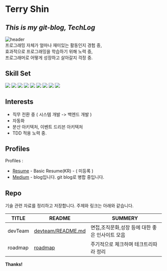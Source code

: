 # Terry Shin
## _This is my git-blog, TechLog_
![header](https://capsule-render.vercel.app/api?type=transparent&text=myTechLog&animation=twinkling&fontAlign=50&fontSize=70&fontColor=8ED500)  
프로그래밍 자체가 얼마나 재미있는 활동인지 경험 중,  
효과적으로 프로그래밍을 학습하기 위해 노력 중,  
프로그래머로 어떻게 성장하고 살아갈지 걱정 중.  
  
## Skill Set
<img src="https://img.shields.io/badge/c-%2300599C.svg?style=for-the-badge&logo=c&logoColor=white"/></a>
<img src="https://img.shields.io/badge/java-%23ED8B00.svg?style=for-the-badge&logo=java&logoColor=white"/></a>
<img src="https://img.shields.io/badge/-GraphQL-E10098?style=for-the-badge&logo=graphql&logoColor=white"/></a>
<img src="https://img.shields.io/badge/typescript-%23007ACC.svg?style=for-the-badge&logo=typescript&logoColor=white"/></a>
<img src="https://img.shields.io/badge/mysql-%2300f.svg?style=for-the-badge&logo=mysql&logoColor=white"/></a>
<img src="https://img.shields.io/badge/redis-%23DD0031.svg?style=for-the-badge&logo=redis&logoColor=white"/></a>
<img src="https://img.shields.io/badge/spring-%236DB33F.svg?style=for-the-badge&logo=spring&logoColor=white"/></a>
<img src="https://img.shields.io/badge/nestjs-%23E0234E.svg?style=for-the-badge&logo=nestjs&logoColor=white"/></a>
<img src="https://img.shields.io/badge/Notion-%23000000.svg?style=for-the-badge&logo=notion&logoColor=white"/></a>
  
## Interests
  
- 직무 전환 중 ( 시스템 개발 -> 백엔드 개발 )
- 자동화
- 분산 아키텍처, 이벤트 드리븐 아키텍처
- TDD 적용 노력 중.


## Profiles

Profiles :

- [Resume] - Basic Resume(KR) - ( 미등록 )
- [Medium] - blog입니다. git blog로 병합 중입니다.


## Repo

기술 관련 자료를 정리하고 저장합니다.
주제와 링크는 아래와 같습니다.

| TITLE | README | SUMMERY | 
| ------ | ------ | ------ |
| devTeam | [devteam/README.md][devTeam] | 면접,조직문화,성장 등에 대한 좋은 인사이트 모음 |
| roadmap | [roadmap][roadmap] | 주기적으로 체크하며 테크트리따라 정리 |




**Thanks!**

[//]: # (These are reference links used in the body of this note and get stripped out when the markdown processor does its job. There is no need to format nicely because it shouldn't be seen. Thanks SO - http://stackoverflow.com/questions/4823468/store-comments-in-markdown-syntax)
   [Resume]: <>
   [Medium]: <https://medium.com/@tas.com>
   [devTeam]: <https://github.com/t0e8r1r4y/devteam/blob/master/README.md>
   [roadmap]: <https://roadmap.sh>  
   [dill]: <https://github.com/joemccann/dillinger>
   [git-repo-url]: <https://github.com/joemccann/dillinger.git>
   [john gruber]: <http://daringfireball.net>
   [df1]: <http://daringfireball.net/projects/markdown/>
   [markdown-it]: <https://github.com/markdown-it/markdown-it>
   [Ace Editor]: <http://ace.ajax.org>
   [node.js]: <http://nodejs.org>
   [Twitter Bootstrap]: <http://twitter.github.com/bootstrap/>
   [jQuery]: <http://jquery.com>
   [@tjholowaychuk]: <http://twitter.com/tjholowaychuk>
   [express]: <http://expressjs.com>
   [AngularJS]: <http://angularjs.org>
   [Gulp]: <http://gulpjs.com>


<!--
**t0e8r1r4y/t0e8r1r4y** is a ✨ _special_ ✨ repository because its `README.md` (this file) appears on your GitHub profile.

Here are some ideas to get you started:

- 🔭 I’m currently working on ...
- 🌱 I’m currently learning ...
- 👯 I’m looking to collaborate on ...
- 🤔 I’m looking for help with ...
- 💬 Ask me about ...
- 📫 How to reach me: ...
- 😄 Pronouns: ...
- ⚡ Fun fact: ...
-->
